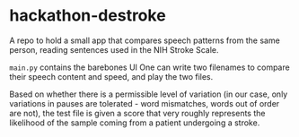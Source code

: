 # hackathon-destroke
A repo to hold a small app that compares speech patterns from the same person, reading sentences used in the NIH Stroke Scale.

`main.py` contains the barebones UI
One can write two filenames to compare their speech content and speed, and play the two files. 

Based on whether there is a permissible level of variation (in our case, only variations in pauses are tolerated - word mismatches, words out of order are not), the test file is given a score that very roughly represents the likelihood of the sample coming from a patient undergoing a stroke.
